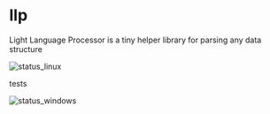 # llp
Light Language Processor is a tiny helper library for parsing any data structure

![status_linux](https://github.com/PierreEVEN/llp/actions/workflows/linux.yml/badge.svg)


tests

![status_windows](https://github.com/PierreEVEN/llp/actions/workflows/windows.yml/badge.svg)

